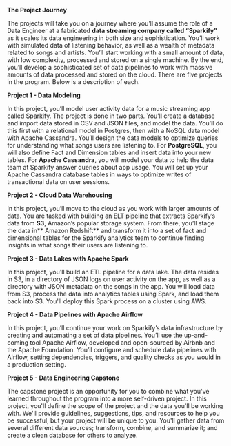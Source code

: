 **The Project Journey**

The projects will take you on a journey where you’ll assume the role of a Data Engineer at a fabricated **data streaming company called “Sparkify”** as it scales its data engineering in both size and sophistication. You’ll work with simulated data of listening behavior, as well as a wealth of metadata related to songs and artists. You’ll start working with a small amount of data, with low complexity, processed and stored on a single machine. By the end, you’ll develop a sophisticated set of data pipelines to work with massive amounts of data processed and stored on the cloud. There are five projects in the program. Below is a description of each.


**Project 1 - Data Modeling**

In this project, you’ll model user activity data for a music streaming app called Sparkify. The project is done in two parts. You’ll create a database and import data stored in CSV and JSON files, and model the data. You’ll do this first with a relational model in Postgres, then with a NoSQL data model with Apache Cassandra. You’ll design the data models to optimize queries for understanding what songs users are listening to. For **PostgreSQL**, you will also define Fact and Dimension tables and insert data into your new tables. For **Apache Cassandra**, you will model your data to help the data team at Sparkify answer queries about app usage. You will set up your Apache Cassandra database tables in ways to optimize writes of transactional data on user sessions.


**Project 2 - Cloud Data Warehousing**

In this project, you’ll move to the cloud as you work with larger amounts of data. You are tasked with building an ELT pipeline that extracts Sparkify’s data from **S3**, Amazon’s popular storage system. From there, you’ll stage the data in** Amazon Redshift** and transform it into a set of fact and dimensional tables for the Sparkify analytics team to continue finding insights in what songs their users are listening to.

**Project 3 - Data Lakes with Apache Spark**

In this project, you'll build an ETL pipeline for a data lake. The data resides in S3, in a directory of JSON logs on user activity on the app, as well as a directory with JSON metadata on the songs in the app. You will load data from S3, process the data into analytics tables using Spark, and load them back into S3. You'll deploy this Spark process on a cluster using AWS.

**Project 4 - Data Pipelines with Apache Airflow**

In this project, you’ll continue your work on Sparkify’s data infrastructure by creating and automating a set of data pipelines. You’ll use the up-and-coming tool Apache Airflow, developed and open-sourced by Airbnb and the Apache Foundation. You’ll configure and schedule data pipelines with Airflow, setting dependencies, triggers, and quality checks as you would in a production setting.

**Project 5 - Data Engineering Capstone**

The capstone project is an opportunity for you to combine what you've learned throughout the program into a more self-driven project. In this project, you'll define the scope of the project and the data you'll be working with. We'll provide guidelines, suggestions, tips, and resources to help you be successful, but your project will be unique to you. You'll gather data from several different data sources; transform, combine, and summarize it; and create a clean database for others to analyze.
